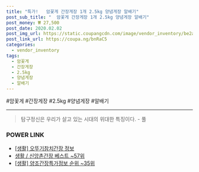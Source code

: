 ```yaml
--- 
title: "특가!   암꽃게 간장게장 1개 2.5kg 양념게장 알배기" 
post_sub_title: "  암꽃게 간장게장 1개 2.5kg 양념게장 알배기" 
post_money: ₩ 27,500 
post_date: 2020.02.02 
post_img_url: https://static.coupangcdn.com/image/vendor_inventory/be2a/eb73aa92131588927b90481a3799a339a6f6f77d550d1adb23edc1cd22aa.jpg 
post_link_url: https://coupa.ng/bnRaC5 
categories: 
  - vendor_inventory 
tags: 
  - 암꽃게 
  - 간장게장 
  - 2.5kg 
  - 양념게장 
  - 알배기 
--- 
```

  #암꽃게 #간장게장 #2.5kg #양념게장 #알배기 
<hr> 

> 탐구정신은 우리가 살고 있는 시대의 위대한 특징이다. - 풀 


### POWER LINK

* <a href="https://blog.naver.com/santokki14/221771855906" target="_blank"> [생활] 오뚜기참치간장 정보 </a>
* <a href="https://blog.naver.com/santokki14/221776775997" target="_blank">생활 / 신앙촌간장 베스트 ~57위</a>
* <a href="https://blog.naver.com/sakai111/221775731422" target="_blank"> [생활] 양조간장특가정보 순위 ~35위</a>
